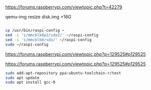 # 

https://forums.raspberrypi.com/viewtopic.php?t=42279

qemu-img resize disk.img +16G

```bash

cp /usr/bin/raspi-config ~
sed -i 's/mmcblk0p2/sda2/' ~/raspi-config                                                                              
sed -i 's/mmcblk0/sda/' ~/raspi-config
sudo ~/raspi-config

```

https://forums.raspberrypi.com/viewtopic.php?p=129525#p129525

https://forums.raspberrypi.com/viewtopic.php?p=129525#p129525




```bash
sudo add-apt-repository ppa:ubuntu-toolchain-r/test
sudo apt update
sudo apt install gcc-9
```